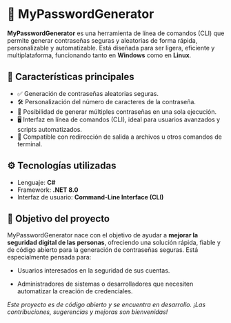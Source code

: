 # 🔐 MyPasswordGenerator

**MyPasswordGenerator** es una herramienta de línea de comandos (CLI) que permite generar contraseñas seguras y aleatorias de forma rápida, personalizable y automatizable. Está diseñada para ser ligera, eficiente y multiplataforma, funcionando tanto en **Windows** como en **Linux**.

## 🧩 Características principales

- ✅ Generación de contraseñas aleatorias seguras.
- 🛠️ Personalización del número de caracteres de la contraseña.
- 🔁 Posibilidad de generar múltiples contraseñas en una sola ejecución.
- 🖥️ Interfaz en línea de comandos (CLI), ideal para usuarios avanzados y scripts automatizados.
- 🧪 Compatible con redirección de salida a archivos u otros comandos de terminal.

## ⚙️ Tecnologías utilizadas

- Lenguaje: **C#**
- Framework: **.NET 8.0**
- Interfaz de usuario: **Command-Line Interface (CLI)**

## 🎯 Objetivo del proyecto

MyPasswordGenerator nace con el objetivo de ayudar a **mejorar la seguridad digital de las personas**, ofreciendo una solución rápida, fiable y de código abierto para la generación de contraseñas seguras. Está especialmente pensada para:

- Usuarios interesados en la seguridad de sus cuentas.

- Administradores de sistemas o desarrolladores que necesiten automatizar la creación de credenciales.

*Este proyecto es de código abierto y se encuentra en desarrollo. ¡Las contribuciones, sugerencias y mejoras son bienvenidas!*
